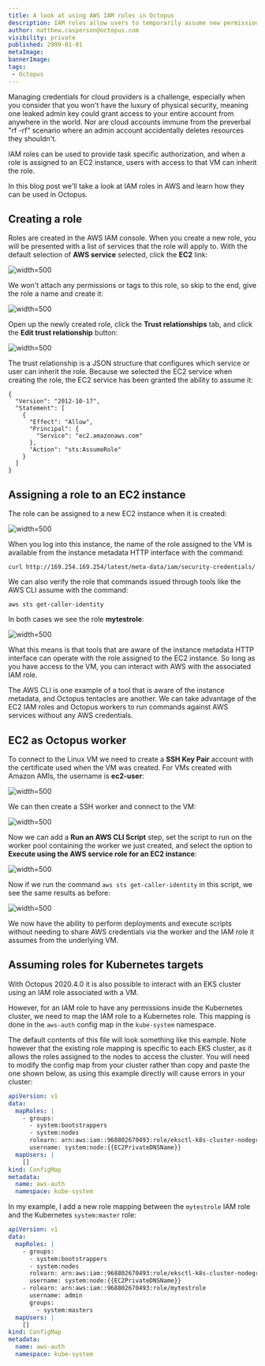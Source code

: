 ```yaml
---
title: A look at using AWS IAM roles in Octopus
description: IAM roles allow users to temporarily assume new permissions or perform work from an EC2 instance without any additional credentials.
author: matthew.casperson@octopus.com
visibility: private
published: 2999-01-01
metaImage: 
bannerImage: 
tags:
 - Octopus
---
```


Managing credentials for cloud providers is a challenge, especially when you consider that you won't have the luxury of physical security, meaning one leaked admin key could grant access to your entire account from anywhere in the world. Nor are cloud accounts immune from the preverbal "rf -rf" scenario where an admin account accidentally deletes resources they shouldn't.

IAM roles can be used to provide task specific authorization, and when a role is assigned to an EC2 instance, users with access to that VM can inherit the role.

In this blog post we'll take a look at IAM roles in AWS and learn how they can be used in Octopus.

## Creating a role

Roles are created in the AWS  IAM console. When you create a new role, you will be presented with a list of services that the role will apply to. With the default selection of **AWS service** selected, click the **EC2** link:

![](createrole.png "width=500")

We won't attach any permissions or tags to this role, so skip to the end, give the role a name and create it:

![](finishcreaterole.png "width=500")

Open up the newly created role, click the **Trust relationships** tab, and click the **Edit trust relationship** button:

![](trustrelationships.png "width=500")

The trust relationship is a JSON structure that configures which service or user can inherit the role. Because we selected the EC2 service when creating the role, the EC2 service has been granted the ability to assume it:

```
{
  "Version": "2012-10-17",
  "Statement": [
    {
      "Effect": "Allow",
      "Principal": {
        "Service": "ec2.amazonaws.com"
      },
      "Action": "sts:AssumeRole"
    }
  ]
}
```

## Assigning a role to an EC2 instance

The role can be assigned to a new EC2 instance when it is created:

![](ec2role.png "width=500")

When you log into this instance, the name of the role assigned to the VM is available from the instance metadata HTTP interface with the command:

```
curl http://169.254.169.254/latest/meta-data/iam/security-credentials/
```

We can also verify the role that commands issued through tools like the AWS CLI assume with the command:

```
aws sts get-caller-identity
```

In both cases we see the role **mytestrole**:

![](rolename.png "width=500")

What this means is that tools that are aware of the instance metadata HTTP interface can operate with the role assigned to the EC2 instance. So long as you have access to the VM, you can interact with AWS with the associated IAM role.

The AWS CLI is one example of a tool that is aware of the instance metadata, and Octopus tentacles are another. We can take advantage of the EC2 IAM roles and Octopus workers to run commands against AWS services without any AWS credentials.

## EC2 as Octopus worker

To connect to the Linux VM we need to create a **SSH Key Pair** account with the certificate used when the VM was created. For VMs created with Amazon AMIs, the username is **ec2-user**:

![](keypairaccount.png "width=500")

We can then create a SSH worker and connect to the VM:

![](worker.png "width=500")

Now we can add a **Run an AWS CLI Script** step, set the script to run on the worker pool containing the worker we just created, and select the option to **Execute using the AWS service role for an EC2 instance**:

![](awsscriptstepauth.png "width=500")

Now if we run the command `aws sts get-caller-identity` in this script, we see the same results as before:

![](awscriptresult.png "width=500")

We now have the ability to perform deployments and execute scripts without needing to share AWS credentials via the worker and the IAM role it assumes from the underlying VM.

## Assuming roles for Kubernetes targets

With Octopus 2020.4.0 it is also possible to interact with an EKS cluster using an IAM role associated with a VM.

However, for an IAM role to have any permissions inside the Kubernetes cluster, we need to map the IAM role to a Kubernetes role. This mapping is done in the `aws-auth` config map in the `kube-system` namespace.

The default contents of this file will look something like this eample. Note however that the existing role mapping is specific to each EKS cluster, as it allows the roles assigned to the nodes to access the cluster. You will need to modify the config map from your cluster rather than copy and paste the one shown below, as using this example directly will cause errors in your cluster:

```YAML
apiVersion: v1
data:
  mapRoles: |
    - groups:
      - system:bootstrappers
      - system:nodes
      rolearn: arn:aws:iam::968802670493:role/eksctl-k8s-cluster-nodegroup-ng-1-NodeInstanceRole-1FI6JXPS9MDWK
      username: system:node:{{EC2PrivateDNSName}}
  mapUsers: |
    []
kind: ConfigMap
metadata:
  name: aws-auth
  namespace: kube-system
```

In my example, I add a new role mapping between the `mytestrole` IAM role and the Kubernetes `system:master` role:

```YAML
apiVersion: v1
data:
  mapRoles: |
    - groups:
      - system:bootstrappers
      - system:nodes
      rolearn: arn:aws:iam::968802670493:role/eksctl-k8s-cluster-nodegroup-ng-1-NodeInstanceRole-1FI6JXPS9MDWK
      username: system:node:{{EC2PrivateDNSName}}
    - rolearn: arn:aws:iam::968802670493:role/mytestrole
      username: admin
      groups:
        - system:masters
  mapUsers: |
    []
kind: ConfigMap
metadata:
  name: aws-auth
  namespace: kube-system
```